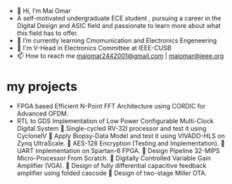 - 👋 Hi, I’m Mai Omar
- A self-motivated undergraduate ECE student , pursuing a career in the Digital Design and
    ASIC field and passionate to learn more about what this field has to offer.
- 🌱 I’m currently learning Cmomunication and Electronics Engeneering
- 💞️ I'm V-Head in Electronics Committee at IEEE-CUSB 
- 📫 How to reach me maiomar2442001@gmail.com | maiomar@ieee.org

# my projects 
- FPGA based Efficient N-Point FFT Architecture using CORDIC for Advanced OFDM.
- RTL to GDS Implementation of Low Power Configurable Multi-Clock Digital System
 Single-cycled RV-32I processor and test it using CycloneIV
 Apply Biopsy-Data Model and test it using VIVADO-HLS on Zynq UltraScale.
 AES-128 Encryption (Testing and Implementation).
 UART Implementation on Spartan-6 FPGA.
 Design Pipeline 32-MIPS Micro-Processor From Scratch.
 Digitally Controlled Variable Gain Amplifier (VGA).
 Design of fully differential capacitive feedback amplifier using folded cascode
 Design of two-stage Miller OTA.

 



<!---
maiomar88/maiomar88 is a ✨ special ✨ repository because its `README.md` (this file) appears on your GitHub profile.
You can click the Preview link to take a look at your changes.
--->
